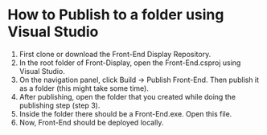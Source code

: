 # How to Publish to a folder using Visual Studio
1. First clone or download the Front-End Display Repository.
2. In the root folder of Front-Display, open the Front-End.csproj using Visual Studio.
3. On the navigation panel, click Build -> Publish Front-End. Then publish it as a folder (this might take some time).
4. After publishing, open the folder that you created while doing the publishing step (step 3).
5. Inside the folder there should be a Front-End.exe. Open this file.
6. Now, Front-End should be deployed locally.